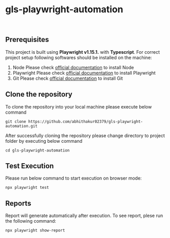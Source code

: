 # gls-playwright-automation

<br>
<h2> Prerequisites </h2>
This project is built using <b>Playwright v1.15.1.</b> with <b>Typescript</b>. For correct project setup following softwares should be installed on the machine:

1. Node
Please check [official documentation](https://nodejs.org/en/download/package-manager) to install Node
2. Playwright
Please check [official documentation](https://playwright.dev/docs/intro#installing-playwright) to install Playwright
3. Git
Please check [official documentation](https://git-scm.com/book/en/v2/Getting-Started-Installing-Git) to install Git

<h2> Clone the repository </h2>
<p>To clone the repository into your local machine please execute below command</p>

```console
git clone https://github.com/abhithakur02379/gls-playwright-automation.git
```
<p>After successfully cloning the repository please change directory to project folder by executing below command</p>

```console
cd gls-playwright-automation
```
<h2> Test Execution </h2>
Please run below command to start execution on browser mode:

```console
npx playwright test
```
<h2> Reports </h2>
<p> Report will generate automatically after execution. To see report, plese run the following command: </p>

```console
npx playwright show-report
```